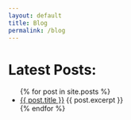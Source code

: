 ```yaml
---
layout: default
title: Blog
permalink: /blog
---
```


<h1>Latest Posts:</h1>

<ul>
  {% for post in site.posts %}
    <li>
        <a href="{{ post.url }}">{{ post.title }}</a>
        {{ post.excerpt }}
    </li>
  {% endfor %}
</ul>

